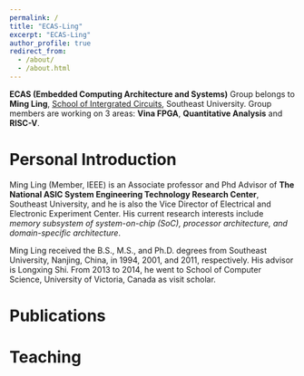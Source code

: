```yaml
---
permalink: /
title: "ECAS-Ling"
excerpt: "ECAS-Ling"
author_profile: true
redirect_from: 
  - /about/
  - /about.html
---
```


**ECAS (Embedded Computing Architecture and Systems)** Group belongs to **Ming Ling**, [School of Intergrated Circuits](https://ic.seu.edu.cn), Southeast University. Group members are working on 3 areas: **Vina FPGA**, **Quantitative Analysis** and **RISC-V**.

Personal Introduction
======
Ming Ling (Member, IEEE) is an Associate professor and Phd Advisor of **The National ASIC System Engineering Technology Research Center**, Southeast University, and he is also the Vice Director of Electrical and Electronic Experiment Center. His current research interests include *memory subsystem of system-on-chip (SoC), processor architecture, and domain-specific architecture*.  

Ming Ling received the B.S., M.S., and Ph.D. degrees from Southeast University, Nanjing, China, in 1994, 2001, and 2011, respectively. His advisor is Longxing Shi. From 2013 to 2014, he went to School of Computer Science, University of Victoria, Canada as visit scholar.

Publications
======

Teaching  
======
